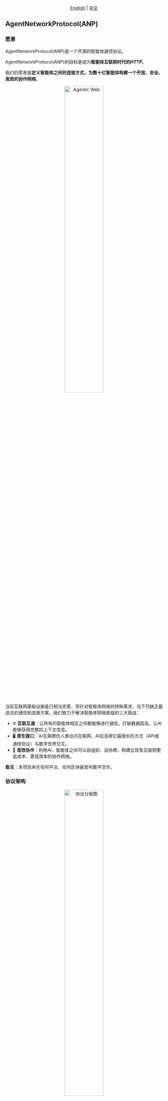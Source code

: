 <div align="center">
  
[English](README.md) | [中文](README.cn.md)

</div>

## AgentNetworkProtocol(ANP)

### 愿景

AgentNetworkProtocol(ANP)是一个开源的智能体通信协议。

AgentNetworkProtocol(ANP)的目标是成为**智能体互联网时代的HTTP**。

我们的愿景是**定义智能体之间的连接方式，为数十亿智能体构建一个开放、安全、高效的协作网络**。

<p align="center">
  <img src="/images/agentic-web3.png" width="50%" alt="Agentic Web"/>
</p>

当前互联网基础设施虽已相当完善，但针对智能体网络的特殊需求，当下仍缺乏最适合的通信和连接方案。我们致力于解决智能体网络面临的三大挑战：

- 🌐 **互联互通**：让所有的智能体相互之间都能够进行通信，打破数据孤岛，让AI能够获得完整的上下文信息。
- 🖥️ **原生接口**：AI无需模仿人类访问互联网，AI应该用它最擅长的方式（API或通信协议）与数字世界交互。
- 🤝 **高效协作**：利用AI，智能体之间可以自组织、自协商，构建比现有互联网更低成本、更高效率的协作网络。

**备注**：本项目未在任何平台、任何区块链发布数字货币。

### 协议架构

<p align="center">
  <img src="/images/protocol-layer-design.png" width="50%" alt="协议分层图"/>
</p>

- 🔒 **身份与加密通信层**：基于W3C DID（Decentralized Identifiers，去中心化标识符）规范，在现有成熟的Web基础设施上，构建一个去中心化的身份认证方案和端到端加密通信方案。它可以让任意平台之间的智能体进行身份认证，而不依赖于任何中心化系统。
- 🌍 **元协议层**：元协议即协商智能体之间通信协议的协议。是智能体网络演进为自组织、自协商的高效协作网络的关键。
- 📡 **应用协议层**：基于语义网相关规范，让智能体能够描述其他能力与支持的应用协议，并且高效的管理这些协议。

### 代码实现

我们正在开发一个开源的 AgentNetworkProtocol 实现，仓库地址：[https://github.com/agent-network-protocol/AgentConnect](https://github.com/agent-network-protocol/AgentConnect)

### 文档地图

如果你想进一步了解，可以查看相关的文档：

- 如果你想快速了解ANP的基本概念和使用方法，可以查看我们的入门指南：[ANP入门指南](docs/chinese/ANP入门指南.md)

- 如果你想了解我们整体的设计思路和理念，可以查看我们的技术白皮书：[AgentNetworkProtocol技术白皮书](chinese/01-AgentNetworkProtocol技术白皮书.md)

- 我们设计了一个去中心化的身份验证方案，既可以利用当前成熟的web基础设施，又兼具去中心化特点。我们认为这是当前智能体身份认证的最佳方案：[did:wba身份证方案](chinese/03-did:wba方法规范.md)

  - 这是我们设计的一个did:wba服务端接口，可以用了测试你自己的did:wba客户端和服务端：[did:wba服务端接口](chinese/docs/did:wba服务端测试接口.md)

- 基于DID我们设计了一个用于智能体之间的端到端加密通信协议，不同于TLS，中间转发节点无法解密：[基于did的端到端加密通信](chinese/message/04-基于did的端到端加密通信技术协议.md)

- 我们设计了一个用于智能体之间协商通信协议的元协议，它能够让智能体之间自己协商他们之间的通信协议：[元协议设计规范](chinese/06-ANP-智能体通信元协议规范.md)

- 我们设计了一个用于描述智能体的协议，它能够让智能体之间进行数据交互：[智能体描述协议规范（Draft）](chinese/07-ANP-智能体描述协议规范.md)

- 我们设计了一个用于智能体发现的协议，帮助智能体之间相互发现和交互：[智能体发现协议规范（Draft）](chinese/08-ANP-智能体发现协议规范.md)

- 我们设计了一个智能体消息规范，可以用于智能体消息的代理服务，让智能体隐藏在代理服务后面，从而实现更高的安全性、降低智能体开发维护成本。[基于did的端到端加密通信](chinese/message/04-基于did的端到端加密通信技术协议.md)，[基于did的消息服务协议](chinese/message/05-基于did的消息服务协议.md)。（备注： 这两个规范基于废弃的did:all方法，后面会升级为基于did:wba方法的方案）

- 还有一些规范我们正在设计和完善中。


这里有一些我们的blogs：

- 这是我们对智能体网络的理解：[智能体互联网有什么不同](blogs/cn/智能体互联网有什么不同.md)

- 这是一个did:wba的简要介绍：[did:wba-基于web的去中心化身份标识符](blogs/did:wba-基于web的去中心化身份标识符.md)

- 这是Anthropic MCP与我们设计的ANP之间的区别： [MCP与ANP对比：智能体需要什么样的通信协议](blogs/cn/MCP与ANP对比：智能体需要什么样的通信协议.md)

- 我们对比了did:wba与OpenID Connect、API keys等技术方案的区别：[did:wba对比OpenID Connect、API keys](blogs/cn/did:wba对比openid-connect、api-keys.md)

- 我们分析了did:wba的安全性原理：[did:wba安全性原理解析](blogs/cn/did:wba安全性原理解析.md)

- 从OpenAI的Operator，谈AI与互联网交互的三种技术路线：[从OpenAI的Operator，看AI与互联网交互的三种技术路线](blogs/cn/从OpenAI的Operator，看AI与互联网交互的三种技术路线.md)

- 智能体身份的三个关键问题：[智能体身份的三个关键问题：互操作性、人类授权和隐私保护](blogs/three-key-issues-of-agent-identity:-interoperability,-human-authorization,-and-privacy-protection.md)

- AI个人助手未来产品形态和主要玩家的分析与预测：[AI个人助手未来产品形态和主要玩家的分析与预测](blogs/cn/AI个人助手未来产品形态和主要玩家的分析与预测.md)

- 一个提示词一个HTTP函数：让开源Manus通过ANP与其他智能体交互：[一个提示词一个HTTP函数：让开源Manus通过ANP与其他智能体交互](blogs/cn/一个提示词一个HTTP函数：让开源Manus通过ANP与其他智能体交互.md)

- LangGraph负责人对MCP的挑战，ANP是怎么解决的？：[LangGraph负责人对MCP的挑战，ANP是怎么解决的？](blogs/cn/LangGraph负责人对MCP的挑战，ANP是怎么解决的？.md)

- ANP协议要感谢的社区：web3、Agora、WebAgents：[ANP协议要感谢的社区：web3、Agora、WebAgents](blogs/cn/ANP协议要感谢的社区：web3、Agora、WebAgents.md)

- 智能体通信协议对比：[智能体通信协议对比](blogs/cn/智能体通信协议对比.md)

- 但我们设计一个协议的时候，我们在设计什么：[但我们设计一个协议的时候，我们在设计什么](blogs/cn/但我们设计一个协议的时候，我们在设计什么.md)

- 关于智能体身份的三个关键问题：互联互通、人类授权、隐私保护：[关于智能体身份的三个关键问题：互联互通、人类授权、隐私保护](blogs/cn/关于智能体身份的三个关键问题：互联互通、人类授权、隐私保护.md)

- Anthropic MCP 2025H1 里程碑解读：[Anthropic MCP 2025H1 里程碑解读](blogs/cn/anthropic-mcp-2025h1-里程碑解读.md)

- ANP在W3C-WebAgents-CG的演讲：[ANP在W3C-WebAgents-CG的演讲](blogs/cn/ANP在W3C-WebAgents-CG的演讲.md)

- 第一个专为AI访问而设计的WebAgent诞生了：[第一个专为AI访问而设计的WebAgent诞生了](blogs/cn/第一个专为AI访问而设计的WebAgent诞生了.md)

- Agent对Infra的改变：对连接基础设施的改变：[Agent对Infra的改变：对连接基础设施的改变](blogs/cn/agent对infra的改变:对连接基础设施的改变.md)

- 多角度全面对比Google最新的A2A、ANP、MCP: [多角度全面对比Google最新的A2A、ANP、MCP](blogs/cn/多角度全面对比Google最新的A2A、ANP、MCP.md)

- 深入对比谷歌A2A与ANP：找到协议的原点: [深入对比谷歌A2A与ANP：找到协议的原点](blogs/cn/深入对比谷歌A2A与ANP：找到协议的原点.md)


### 里程碑

无论是协议还是开源代码实现，我们整体式是按照以下的顺序逐步的推进：

- [x] 构建身份认证与端到端加密通信协议与实现。这是我们整个项目的基础与核心，当前协议设计和代码基本完成。
- [x] 元协议设计与元协议代码实现。当前协议设计和代码开发基本完成。
- [x] 应用层协议设计与开发。
  - [x] 支持智能体描述。
  - [x] 支持智能体发现。 

为了推动Agent Network Protocol(ANP)成为行业的标准，我们将会在合适的时间组建ANP标准化委员会，致力于推动ANP成为W3C等国际标准化组织认可的行业标准。

### 联系我们

作者：常高伟  
邮箱：chgaowei@gmail.com  
- Discord: [https://discord.gg/sFjBKTY7sB](https://discord.gg/sFjBKTY7sB)  
- 官网：[https://agent-network-protocol.com/](https://agent-network-protocol.com/)  
- GitHub：[https://github.com/agent-network-protocol/AgentNetworkProtocol](https://github.com/agent-network-protocol/AgentNetworkProtocol)
- 微信：flow10240

### 贡献

我们欢迎任何形式的贡献，请参考 [CONTRIBUTING.cn.md](CONTRIBUTING.cn.md) 文件。

### 许可证

本项目基于 MIT 许可证开源，详情请参考 [LICENSE](LICENSE) 文件。但版权归属于常高伟（GaoWei Chang）。任何使用本项目的用户必须保留原始版权声明和许可证文件。

## 版权声明  
Copyright (c) 2024 GaoWei Chang  
本文件依据 [MIT 许可证](./LICENSE) 发布，您可以自由使用和修改，但必须保留本版权声明。
